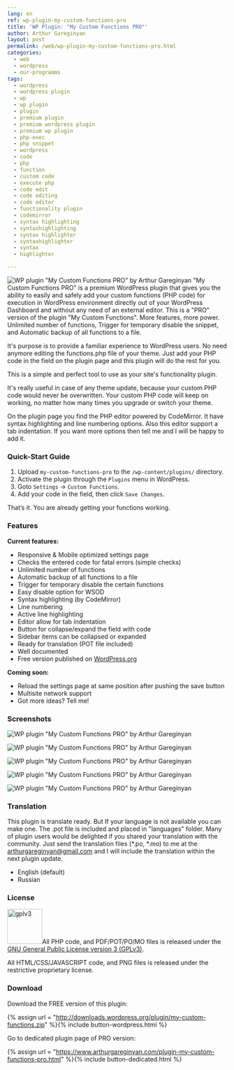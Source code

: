 ```yaml
---
lang: en
ref: wp-plugin-my-custom-functions-pro
title: 'WP Plugin: "My Custom Functions PRO"'
author: Arthur Gareginyan
layout: post
permalink: /web/wp-plugin-my-custom-functions-pro.html
categories:
  - web
  - wordpress
  - our-programms
tags:
  - wordpress
  - wordpress plugin
  - wp
  - wp plugin
  - plugin
  - premium plugin
  - premium wordpress plugin
  - premium wp plugin
  - php-exec
  - php snippet
  - wordpress
  - code
  - php
  - function
  - custom code
  - execute php
  - code edit
  - code editing
  - code editor
  - functionality plugin
  - codemirror
  - syntax highlighting
  - syntaxhighlighting
  - syntax highlighter
  - syntaxhighlighter
  - syntax
  - highlighter

---
```


![WP plugin "My Custom Functions PRO" by Arthur Gareginyan](/images/projects/plugins/my-custom-functions-pro/preview.jpg)
"My Custom Functions PRO" is a premium WordPress plugin that gives you the ability to easily and safely add your custom functions (PHP code) for execution in WordPress environment directly out of your WordPress Dashboard and without any need of an external editor. This is a "PRO" version of the plugin "My Custom Functions". More features, more power. Unlimited number of functions, Trigger for temporary disable the snippet, and Automatic backup of all functions to a file.

It's purpose is to provide a familiar experience to WordPress users. No need anymore editing the functions.php file of your theme. Just add your PHP code in the field on the plugin page and this plugin will do the rest for you.

This is a simple and perfect tool to use as your site's functionality plugin.

It's really useful in case of any theme update, because your custom PHP code would never be overwritten. Your custom PHP code will keep on working, no matter how many times you upgrade or switch your theme.

On the plugin page you find the PHP editor powered by CodeMirror. It have syntax highlighting and line numbering options. Also this editor support a tab indentation. If you want more options then tell me and I will be happy to add it.


### Quick-Start Guide

1. Upload `my-custom-functions-pro` to the `/wp-content/plugins/` directory.
2. Activate the plugin through the `Plugins` menu in WordPress.
3. Goto `Settings` → `Custom Functions`.
4. Add your code in the field, then click `Save Changes`.

That’s it. You are already getting your functions working.


### Features

**Current features:**

* Responsive & Mobile optimized settings page
* Checks the entered code for fatal errors (simple checks)
* Unlimited number of functions
* Automatic backup of all functions to a file
* Trigger for temporary disable the certain functions
* Easy disable option for WSOD
* Syntax highlighting (by CodeMirror)
* Line numbering
* Active line highlighting
* Editor allow for tab indentation
* Button for collapse/expand the field with code
* Sidebar items can be collapsed or expanded
* Ready for translation (POT file included)
* Well documented
* Free version published on [WordPress.org](http://wordpress.org/)

**Coming soon:**

* Reload the settings page at same position after pushing the save button* Multisite network support
* Got more ideas? Tell me!


### Screenshots

![WP plugin "My Custom Functions PRO" by Arthur Gareginyan](/images/projects/plugins/my-custom-functions-pro/screenshot-1.jpg)

![WP plugin "My Custom Functions PRO" by Arthur Gareginyan](/images/projects/plugins/my-custom-functions-pro/screenshot-2.jpg)

![WP plugin "My Custom Functions PRO" by Arthur Gareginyan](/images/projects/plugins/my-custom-functions-pro/screenshot-3.jpg)

![WP plugin "My Custom Functions PRO" by Arthur Gareginyan](/images/projects/plugins/my-custom-functions-pro/screenshot-4.jpg)

![WP plugin "My Custom Functions PRO" by Arthur Gareginyan](/images/projects/plugins/my-custom-functions-pro/screenshot-5.jpg)


### Translation

This plugin is translate ready. But If your language is not available you can make one. The .pot file is included and placed in "languages" folder. Many of plugin users would be delighted if you shared your translation with the community. Just send the translation files (*.po, *.mo) to me at the arthurgareginyan@gmail.com and I will include the translation within the next plugin update.

* English (default)
* Russian


### License

<img src="/images/gplv3.png" alt="gplv3" width="80" class="alignleft" style="border:none;" />All PHP code, and PDF/POT/PO/MO files is released under the [GNU General Public License version 3 (GPLv3)](http://www.gnu.org/licenses/gpl-3.0.html).

All HTML/CSS/JAVASCRIPT code, and PNG files is released under the restrictive proprietary license.


### Download

Download the FREE version of this plugin:

{% assign url = "http://downloads.wordpress.org/plugin/my-custom-functions.zip" %}{% include button-wordpress.html %}

Go to dedicated plugin page of PRO version:

{% assign url = "https://www.arthurgareginyan.com/plugin-my-custom-functions-pro.html" %}{% include button-dedicated.html %}
